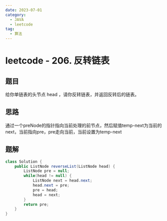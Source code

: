 ```yaml
---
date: 2023-07-01
category:
  - JAVA
  - leetcode
tag:
  - 算法
---
```


# leetcode - 206. 反转链表

## 题目

给你单链表的头节点 head ，请你反转链表，并返回反转后的链表。

## 思路

通过一个preNode的指针指向当前处理的前节点，然后赋值temp-next为当前的next，当前指向pre，pre走向当前，当前设置为temp-next


## 题解

```java
class Solution {
    public ListNode reverseList(ListNode head) {
        ListNode pre = null;
        while(head != null) {
            ListNode next = head.next;
            head.next = pre;
            pre = head;
            head = next;
        }
        return pre;
    }
}
```